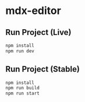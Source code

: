 # mdx-editor

## Run Project (Live)
```bash
npm install
npm run dev
```

## Run Project (Stable)
```bash
npm install
npm run build
npm run start
```